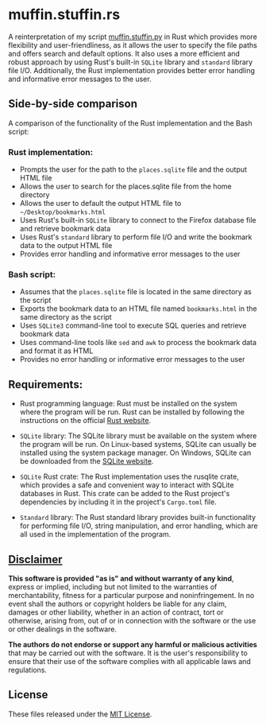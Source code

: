 # muffin.stuffin.rs
A reinterpretation of my script [muffin.stuffin.py](https://github.com/apple-fritter/muffin.stuffin.py)
 in Rust which provides more flexibility and user-friendliness, as it allows the user to specify the file paths and offers search and default options. It also uses a more efficient and robust approach by using Rust's built-in `SQLite` library and `standard` library file I/O. Additionally, the Rust implementation provides better error handling and informative error messages to the user.

## Side-by-side comparison
A comparison of the functionality of the Rust implementation and the Bash script:
### Rust implementation:
* Prompts the user for the path to the `places.sqlite` file and the output HTML file
* Allows the user to search for the places.sqlite file from the home directory
* Allows the user to default the output HTML file to `~/Desktop/bookmarks.html`
* Uses Rust's built-in `SQLite` library to connect to the Firefox database file and retrieve bookmark data
* Uses Rust's `standard` library to perform file I/O and write the bookmark data to the output HTML file
* Provides error handling and informative error messages to the user
### Bash script:
* Assumes that the `places.sqlite` file is located in the same directory as the script
* Exports the bookmark data to an HTML file named `bookmarks.html` in the same directory as the script
* Uses `SQLite3` command-line tool to execute SQL queries and retrieve bookmark data
* Uses command-line tools like `sed` and `awk` to process the bookmark data and format it as HTML
* Provides no error handling or informative error messages to the user

## Requirements: 
* Rust programming language: Rust must be installed on the system where the program will be run. Rust can be installed by following the instructions on the official [Rust website](https://www.rust-lang.org/tools/install).

* `SQLite` library: The SQLite library must be available on the system where the program will be run. On Linux-based systems, SQLite can usually be installed using the system package manager. On Windows, SQLite can be downloaded from the [SQLite website](https://www.sqlite.org/download.html).

* `SQLite` Rust crate: The Rust implementation uses the rusqlite crate, which provides a safe and convenient way to interact with SQLite databases in Rust. This crate can be added to the Rust project's dependencies by including it in the project's `Cargo.toml` file.

* `Standard` library: The Rust standard library provides built-in functionality for performing file I/O, string manipulation, and error handling, which are all used in the implementation of the program.

## [Disclaimer](DISCLAIMER)
**This software is provided "as is" and without warranty of any kind**, express or implied, including but not limited to the warranties of merchantability, fitness for a particular purpose and noninfringement. In no event shall the authors or copyright holders be liable for any claim, damages or other liability, whether in an action of contract, tort or otherwise, arising from, out of or in connection with the software or the use or other dealings in the software.

**The authors do not endorse or support any harmful or malicious activities** that may be carried out with the software. It is the user's responsibility to ensure that their use of the software complies with all applicable laws and regulations.

## License

These files released under the [MIT License](LICENSE).
